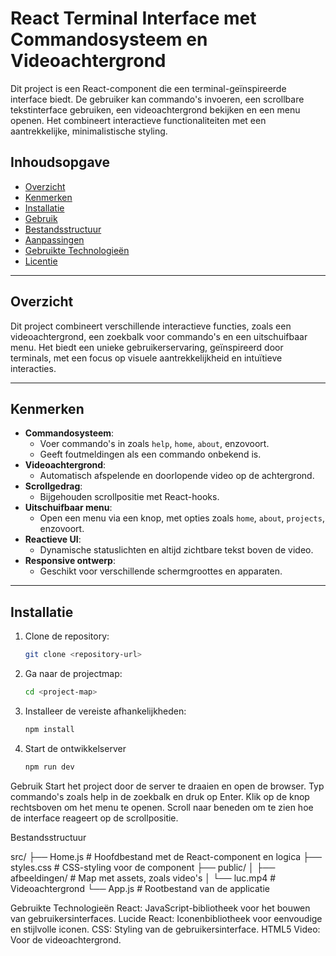 # React Terminal Interface met Commandosysteem en Videoachtergrond

Dit project is een React-component die een terminal-geïnspireerde interface biedt. De gebruiker kan commando's invoeren, een scrollbare tekstinterface gebruiken, een videoachtergrond bekijken en een menu openen. Het combineert interactieve functionaliteiten met een aantrekkelijke, minimalistische styling.

## Inhoudsopgave

- [Overzicht](#overzicht)
- [Kenmerken](#kenmerken)
- [Installatie](#installatie)
- [Gebruik](#gebruik)
- [Bestandsstructuur](#bestandsstructuur)
- [Aanpassingen](#aanpassingen)
- [Gebruikte Technologieën](#gebruikte-technologieën)
- [Licentie](#licentie)

---

## Overzicht

Dit project combineert verschillende interactieve functies, zoals een videoachtergrond, een zoekbalk voor commando's en een uitschuifbaar menu. Het biedt een unieke gebruikerservaring, geïnspireerd door terminals, met een focus op visuele aantrekkelijkheid en intuïtieve interacties.

---

## Kenmerken

- **Commandosysteem**:
  - Voer commando's in zoals `help`, `home`, `about`, enzovoort.
  - Geeft foutmeldingen als een commando onbekend is.
- **Videoachtergrond**:
  - Automatisch afspelende en doorlopende video op de achtergrond.
- **Scrollgedrag**:
  - Bijgehouden scrollpositie met React-hooks.
- **Uitschuifbaar menu**:
  - Open een menu via een knop, met opties zoals `home`, `about`, `projects`, enzovoort.
- **Reactieve UI**:
  - Dynamische statuslichten en altijd zichtbare tekst boven de video.
- **Responsive ontwerp**:
  - Geschikt voor verschillende schermgroottes en apparaten.

---

## Installatie

1. Clone de repository:
   ```bash
   git clone <repository-url>

2. Ga naar de projectmap:
   ```bash
   cd <project-map>

3. Installeer de vereiste afhankelijkheden:
   ```bash
   npm install

4. Start de ontwikkelserver
   ```bash
   npm run dev

Gebruik
Start het project door de server te draaien en open de browser.
Typ commando's zoals help in de zoekbalk en druk op Enter.
Klik op de knop rechtsboven om het menu te openen.
Scroll naar beneden om te zien hoe de interface reageert op de scrollpositie.

Bestandsstructuur 

src/
├── Home.js                # Hoofdbestand met de React-component en logica
├── styles.css             # CSS-styling voor de component
├── public/
│   ├── afbeeldingen/      # Map met assets, zoals video's
│       └── luc.mp4        # Videoachtergrond
└── App.js                 # Rootbestand van de applicatie

Gebruikte Technologieën
React: JavaScript-bibliotheek voor het bouwen van gebruikersinterfaces.
Lucide React: Iconenbibliotheek voor eenvoudige en stijlvolle iconen.
CSS: Styling van de gebruikersinterface.
HTML5 Video: Voor de videoachtergrond.

